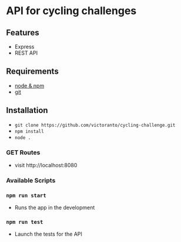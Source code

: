 # API for cycling challenges

## Features

- Express
- REST API

## Requirements

- [node & npm](https://nodejs.org/en/)
- [git](https://www.robinwieruch.de/git-essential-commands/)

## Installation
- `git clone https://github.com/victoranto/cycling-challenge.git`
- `npm install`
- `node .`


### GET Routes

- visit http://localhost:8080

### Available Scripts

### `npm run start`
- Runs the app in the development

### `npm run test`
- Launch the tests for the API
